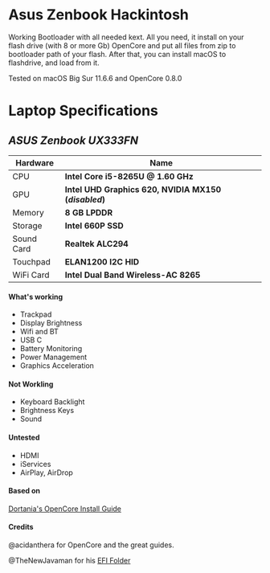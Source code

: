 # Asus Zenbook Hackintosh

Working Bootloader with all needed kext. All you need, it install on your flash drive (with 8 or more Gb) OpenCore and put all files from zip to bootloader path of your flash. After that, you can install macOS to flashdrive, and load from it.

Tested on macOS Big Sur 11.6.6 and OpenCore 0.8.0

# Laptop Specifications

## *ASUS Zenbook UX333FN*
| Hardware                 | Name                                                     |
| ----------- | ----------------------------|
| CPU            | **Intel Core i5-8265U @ 1.60 GHz** |
| GPU    | **Intel UHD Graphics 620, NVIDIA MX150 (*disabled*)** |
| Memory | **8 GB LPDDR** |
| Storage | **Intel 660P SSD** |
| Sound Card     | **Realtek ALC294** |
| Touchpad     | **ELAN1200 I2C HID** |
| WiFi Card     | **Intel Dual Band Wireless-AC 8265** |

#### What's working

- Trackpad
- Display Brightness
- Wifi and BT
- USB C
- Battery Monitoring
- Power Management
- Graphics Acceleration

#### Not Workling

- Keyboard Backlight
- Brightness Keys
- Sound

#### Untested

- HDMI
- iServices
- AirPlay, AirDrop

#### Based on
 [Dortania's OpenCore Install Guide](https://dortania.github.io/OpenCore-Install-Guide/)

#### Credits

@acidanthera for OpenCore and the great guides.

@TheNewJavaman for his [EFI Folder](https://github.com/TheNewJavaman/asus-zenbook-ux433fn-hackintosh-opencore-efi)
